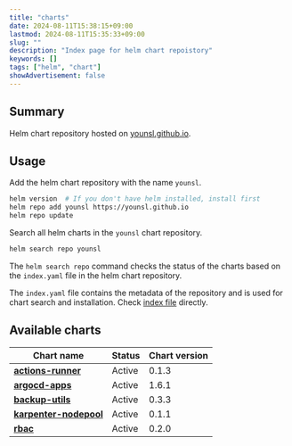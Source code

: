 ```yaml
---
title: "charts"
date: 2024-08-11T15:38:15+09:00
lastmod: 2024-08-11T15:35:33+09:00
slug: ""
description: "Index page for helm chart repoistory"
keywords: []
tags: ["helm", "chart"]
showAdvertisement: false
---
```


## Summary

Helm chart repository hosted on [younsl.github.io](https://github.com/younsl/younsl.github.io).

## Usage

Add the helm chart repository with the name `younsl`.

```bash
helm version  # If you don't have helm installed, install first
helm repo add younsl https://younsl.github.io
helm repo update
```

Search all helm charts in the `younsl` chart repository.

```bash
helm search repo younsl
```

The `helm search repo` command checks the status of the charts based on the `index.yaml` file in the helm chart repository.

The `index.yaml` file contains the metadata of the repository and is used for chart search and installation. Check [index file](https://github.com/younsl/younsl.github.io/blob/main/static/index.yaml) directly.

## Available charts

| Chart name | Status | Chart version |
| ---------- | ------ | ------------- |
| [**actions-runner**][actions-runner] | Active | 0.1.3 |
| [**argocd-apps**][argocd-apps] | Active | 1.6.1 |
| [**backup-utils**][backup-utils] | Active | 0.3.3 |
| [**karpenter-nodepool**][karpenter-nodepool] | Active | 0.1.1 |
| [**rbac**][rbac] | Active | 0.2.0 |

[actions-runner]: https://github.com/younsl/younsl.github.io/tree/main/content/charts/actions-runner
[argocd-apps]: https://github.com/younsl/younsl.github.io/tree/main/content/charts/argocd-apps
[backup-utils]: https://github.com/younsl/younsl.github.io/tree/main/content/charts/backup-utils
[karpenter-nodepool]: https://github.com/younsl/younsl.github.io/tree/main/content/charts/karpenter-nodepool
[rbac]: https://github.com/younsl/younsl.github.io/tree/main/content/charts/rbac
